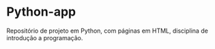 # Python-app
Repositório de projeto em Python, com páginas em HTML, disciplina de introdução a programação.

